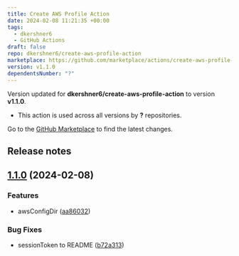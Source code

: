 ```yaml
---
title: Create AWS Profile Action
date: 2024-02-08 11:21:35 +00:00
tags:
  - dkershner6
  - GitHub Actions
draft: false
repo: dkershner6/create-aws-profile-action
marketplace: https://github.com/marketplace/actions/create-aws-profile-action
version: v1.1.0
dependentsNumber: "?"
---
```



Version updated for **dkershner6/create-aws-profile-action** to version **v1.1.0**.
- This action is used across all versions by **?** repositories.

Go to the [GitHub Marketplace](https://github.com/marketplace/actions/create-aws-profile-action) to find the latest changes.

## Release notes

## [1.1.0](https://github.com/dkershner6/create-aws-profile-action/compare/v1.0.0...v1.1.0) (2024-02-08)


### Features

* awsConfigDir ([aa86032](https://github.com/dkershner6/create-aws-profile-action/commit/aa86032d1a1dbff4886bf6ef22ef0c82d48b714d))


### Bug Fixes

* sessionToken to README ([b72a313](https://github.com/dkershner6/create-aws-profile-action/commit/b72a313913610ad7b66683b92fbcf8fa34fc4cc6))

